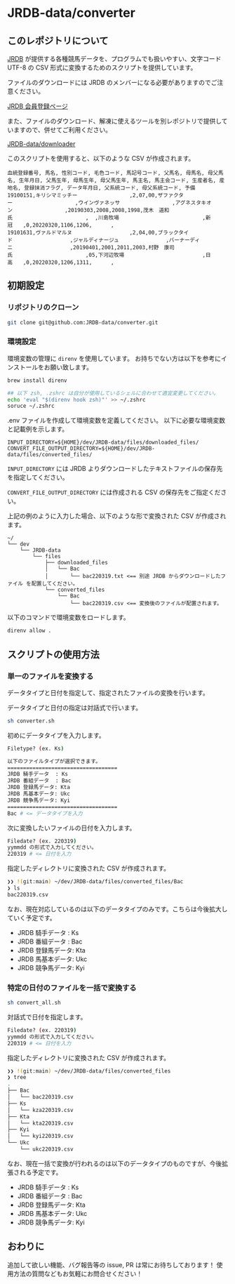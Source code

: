 # JRDB-data/converter

## このレポジトリについて

[JRDB](http://www.jrdb.com/) が提供する各種競馬データを、プログラムでも扱いやすい、文字コード UTF-8 の CSV 形式に変換するためのスクリプトを提供しています。

ファイルのダウンロードには JRDB のメンバーになる必要がありますのでご注意ください。

[JRDB 会員登録ページ](http://www.jrdb.com/order.html)

また、ファイルのダウンロード、解凍に使えるツールを別レポジトリで提供していますので、併せてご利用ください。

[JRDB-data/downloader](https://github.com/JRDB-data/downloader)

このスクリプトを使用すると、以下のような CSV が作成されます。

```
血統登録番号, 馬名, 性別コード, 毛色コード, 馬記号コード, 父馬名, 母馬名, 母父馬名, 生年月日, 父馬生年, 母馬生年, 母父馬生年, 馬主名, 馬主会コード, 生産者名, 産地名, 登録抹消フラグ, データ年月日, 父系統コード, 母父系統コード, 予備
19100151,キリシマミッチー　　　　　　　　　　,2,07,00,ザファクター　　　　　　　　　　　　,ウインヴァネッサ　　　　　　　　　　,アグネスタキオン　　　　　　　　　　,20190303,2008,2008,1998,茂木　道和氏　　　　　　　　　　　　　　,  ,川島牧場　　　　　　　　　　　　　　　　,新冠　　,0,20220320,1106,1206,      ,
19101631,ヴァルドマルヌ　　　　　　　　　　　,2,04,00,ブラックタイド　　　　　　　　　　　,ジャルディナージュ　　　　　　　　　,バーナーディニ　　　　　　　　　　　,20190401,2001,2011,2003,村野　康司氏　　　　　　　　　　　　　　,05,下河辺牧場　　　　　　　　　　　　　　　,日高　　,0,20220320,1206,1311,      ,
```

## 初期設定

### リポジトリのクローン

``` sh
git clone git@github.com:JRDB-data/converter.git
```

### 環境設定

環境変数の管理に `direnv` を使用しています。
お持ちでない方は以下を参考にインストールをお願い致します。

```sh
brew install direnv

## 以下 zsh, .zshrc は自分が使用しているシェルに合わせて適宜変更してください。
echo 'eval "$(direnv hook zsh)"' >> ~/.zshrc
soruce ~/.zshrc
```

.env ファイルを作成して環境変数を定義してください。
以下に必要な環境変数と記載例を示します。

```.env
INPUT_DIRECTORY=${HOME}/dev/JRDB-data/files/downloaded_files/
CONVERT_FILE_OUTPUT_DIRECTORY=${HOME}/dev/JRDB-data/files/converted_files/
```

`INPUT_DIRECTORY` には JRDB よりダウンロードしたテキストファイルの保存先を指定してください。

`CONVERT_FILE_OUTPUT_DIRECTORY` には作成される CSV の保存先をご指定ください。

上記の例のように入力した場合、以下のような形で変換された CSV が作成されます。

```
~/
└── dev
    └── JRDB-data
        └── files
            ├── downloaded_files
            │   └── Bac
            │       └── bac220319.txt <== 別途 JRDB からダウンロードしたファイル を配置してください。
            └── converted_files
                └── Bac
                    └── bac220319.csv <== 変換後のファイルが配置されます。
```

以下のコマンドで環境変数をロードします。

```sh
direnv allow .
```

## スクリプトの使用方法

### 単一のファイルを変換する

データタイプと日付を指定して、指定されたファイルの変換を行います。

データタイプと日付の指定は対話式で行います。

```sh
sh converter.sh
```

初めにデータタイプを入力します。

```sh
Filetype? (ex. Ks)

以下のファイルタイプが選択できます。
===================================
JRDB 騎手データ  : Ks
JRDB 番組データ  : Bac
JRDB 登録馬データ: Kta
JRDB 馬基本データ: Ukc
JRDB 競争馬データ: Kyi
===================================
Bac # <= データタイプを入力
```

次に変換したいファイルの日付を入力します。

```sh
Filedate? (ex. 220319)
yymmdd の形式で入力してください。
220319 # <= 日付を入力
```

指定したディレクトリに変換された CSV が作成されます。

``` sh
❯❯ !(git:main) ~/dev/JRDB-data/files/converted_files/Bac
❯ ls
bac220319.csv
```

なお、現在対応しているのは以下のデータタイプのみです。こちらは今後拡大していく予定です。

- JRDB 騎手データ  : Ks
- JRDB 番組データ  : Bac
- JRDB 登録馬データ: Kta
- JRDB 馬基本データ: Ukc
- JRDB 競争馬データ: Kyi

### 特定の日付のファイルを一括で変換する

``` sh
sh convert_all.sh
```

対話式で日付を指定します。

```sh
Filedate? (ex. 220319)
yymmdd の形式で入力してください。
220319 # <= 日付を入力
```

指定したディレクトリに変換された CSV が作成されます。

```sh
❯❯ !(git:main) ~/dev/JRDB-data/files/converted_files
❯ tree
.
├── Bac
│   └── bac220319.csv
├── Ks
│   └── kza220319.csv
├── Kta
│   └── kta220319.csv
├── Kyi
│   └── kyi220319.csv
└── Ukc
    └── ukc220319.csv
```

なお、現在一括で変換が行われるのは以下のデータタイプのものですが、今後拡張される予定です。

- JRDB 騎手データ  : Ks
- JRDB 番組データ  : Bac
- JRDB 登録馬データ: Kta
- JRDB 馬基本データ: Ukc
- JRDB 競争馬データ: Kyi

## おわりに

追加して欲しい機能、バグ報告等の issue, PR は常にお待ちしております！
使用方法の質問などもお気軽にお問合せください！
